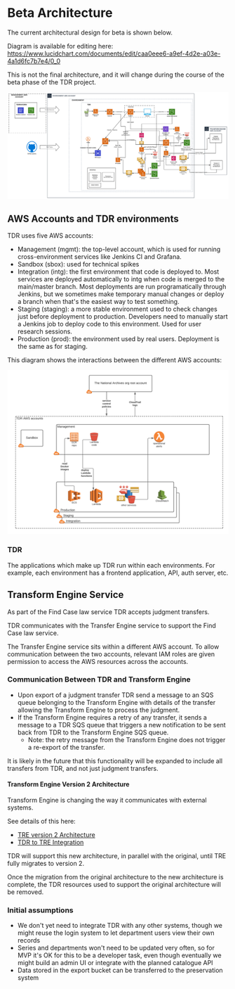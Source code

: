 # Beta Architecture

The current architectural design for beta is shown below.

Diagram is available for editing here: https://www.lucidchart.com/documents/edit/caa0eee6-a9ef-4d2e-a03e-4a1d6fc7b7e4/0_0

This is not the final architecture, and it will change during the course of the beta phase of the TDR project.

![](./diagrams/tdr-beta-high-level-architecture.svg)

## AWS Accounts and TDR environments

TDR uses five AWS accounts:

* Management (mgmt): the top-level account, which is used for running
  cross-environment services like Jenkins CI and Grafana.
* Sandbox (sbox): used for technical spikes
* Integration (intg): the first environment that code is deployed to. Most
  services are deployed automatically to intg when code is merged to the
  main/master branch. Most deployments are run programatically through Jenkins,
  but we sometimes make temporary manual changes or deploy a branch when that's
  the easiest way to test something.
* Staging (staging): a more stable environment used to check changes just before
  deployment to production. Developers need to manually start a Jenkins job to
  deploy code to this environment. Used for user research sessions.
* Production (prod): the environment used by real users. Deployment is the same
  as for staging.

This diagram shows the interactions between the different AWS accounts:

![](./diagrams/aws-accounts.png)

### TDR

The applications which make up TDR run within each environments. For example,
each environment has a frontend application, API, auth server, etc.

## Transform Engine Service

As part of the Find Case law service TDR accepts judgment transfers.

TDR communicates with the Transfer Engine service to support the Find Case law service.

The Transfer Engine service sits within a different AWS account. To allow communication between the two accounts, relevant IAM roles are given permission to access the AWS resources across the accounts.

### Communication Between TDR and Transform Engine

* Upon export of a judgment transfer TDR send a message to an SQS queue belonging to the Transform Engine with details of the transfer allowing the Transform Engine to process the judgment.
* If the Transform Engine requires a retry of any transfer, it sends a message to a TDR SQS queue that triggers a new notification to be sent back from TDR to the Transform Engine SQS queue.
  * Note: the retry message from the Transform Engine does not trigger a re-export of the transfer.
  
It is likely in the future that this functionality will be expanded to include all transfers from TDR, and not just judgment transfers.

#### Transform Engine Version 2 Architecture

Transform Engine is changing the way it communicates with external systems.

See details of this here:
* [TRE version 2 Architecture](https://github.com/nationalarchives/da-transform-dev-documentation/blob/master/architecture-decision-records/002-New-messaging-architecture.md)
* [TDR to TRE Integration](https://github.com/nationalarchives/da-transform-dev-documentation/blob/master/architecture-decision-records/003-New-TDR-TRE-integration.md)

TDR will support this new architecture, in parallel with the original, until TRE fully migrates to version 2.

Once the migration from the original architecture to the new architecture is complete, the TDR resources used to support the original architecture will be removed.

### Initial assumptions

* We don't yet need to integrate TDR with any other systems, though we might
  reuse the login system to let department users view their own records
* Series and departments won't need to be updated very often, so for MVP it's OK
  for this to be a developer task, even though eventually we might build an
  admin UI or integrate with the planned catalogue API
* Data stored in the export bucket can be transferred to the preservation system
